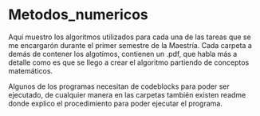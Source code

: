 # Metodos_numericos

Aquí muestro los algoritmos utilizados para cada una de las tareas que se me encargarón durante el primer semestre de la Maestría.
Cada carpeta a demás de contener los algotimos, contienen un .pdf, que habla más a detalle como es que se llego a crear el algoritmo partiendo
de conceptos matemáticos.

Algunos de los programas necesitan de codeblocks para poder ser ejecutado, de cualquier manera en las carpetas también existen readme donde explico el procedimiento
para poder ejecutar el programa.
